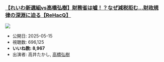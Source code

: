 ### [【れいわ新選組vs高橋弘樹】財務省は嘘！？なぜ減税拒む…財政規律の深淵に迫る【ReHacQ】](https://www.youtube.com/watch?v=Srpvj_zGiCs)
[![](https://img.youtube.com/vi/Srpvj_zGiCs/sddefault.jpg)](https://www.youtube.com/watch?v=Srpvj_zGiCs)
-   公開日: 2025-05-15
-   視聴数: 696,125
-   **いいね数: 8,967**
-   出演者: 高井たかし, [高橋弘樹](/rehacq_fan/people/高橋弘樹 "wikilink")
